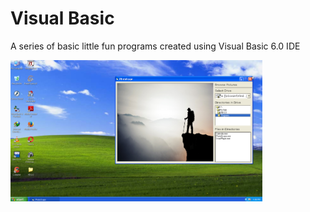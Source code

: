 # Visual Basic
 A series of basic little fun programs created using Visual Basic 6.0 IDE
 
 <img src="images/img_Desktop.png" height="80%" width="80%">
